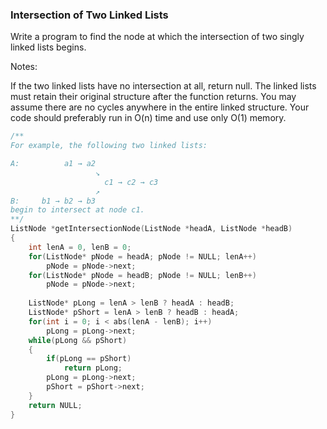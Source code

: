 ### Intersection of Two Linked Lists
Write a program to find the node at which the intersection of two singly linked lists begins.

Notes:

If the two linked lists have no intersection at all, return null.
The linked lists must retain their original structure after the function returns.
You may assume there are no cycles anywhere in the entire linked structure.
Your code should preferably run in O(n) time and use only O(1) memory.

```cpp
/**
For example, the following two linked lists:

A:          a1 → a2
                   ↘
                     c1 → c2 → c3
                   ↗            
B:     b1 → b2 → b3
begin to intersect at node c1.
**/
ListNode *getIntersectionNode(ListNode *headA, ListNode *headB) 
{
    int lenA = 0, lenB = 0;
    for(ListNode* pNode = headA; pNode != NULL; lenA++)
        pNode = pNode->next;
    for(ListNode* pNode = headB; pNode != NULL; lenB++)
        pNode = pNode->next;
    
    ListNode* pLong = lenA > lenB ? headA : headB;
    ListNode* pShort = lenA > lenB ? headB : headA;
    for(int i = 0; i < abs(lenA - lenB); i++)
        pLong = pLong->next;
    while(pLong && pShort)
    {
        if(pLong == pShort)
            return pLong;
        pLong = pLong->next;
        pShort = pShort->next;
    }
    return NULL;
}

```